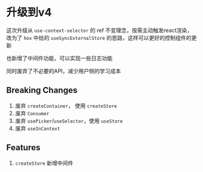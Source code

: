 # 升级到v4

这次升级从 `use-context-selector` 的 ref 不变理念，按需主动触发react渲染，改为了 `hox` 中给的 `useSyncExternalStore` 的思路，这样可以更好的控制组件的更新

也新增了中间件功能，可以实现一些日志功能

同时废弃了不必要的API，减少用户侧的学习成本

## Breaking Changes

1. 废弃 `createContainer`， 使用 `createStore`
2. 废弃 `Consumer`
3. 废弃 `usePicker`/`useSelector`，使用 `useStore`
4. 废弃 `useInContext`

## Features

1. `createStore` 新增中间件
